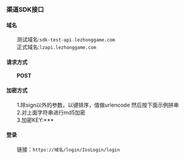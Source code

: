 ### 渠道SDK接口

#### 域名
&emsp;&emsp;测试域名:`sdk-test-api.lezhonggame.com` <br/>
&emsp;&emsp;正式域名:`lzapi.lezhonggame.com`

#### 请求方式
&emsp;&emsp;**POST**

#### 加密方式
&emsp;&emsp;1.除sign以外的参数，以键排序，值做urlencode 然后按下面示例拼串 <br/>
&emsp;&emsp;2.对上面字符串进行md5加密 <br/>
&emsp;&emsp;3.加密KEY:***<br/>

#### 登录
&emsp;&emsp;链接：`https://域名/login/IosLogin/login`
